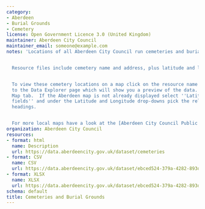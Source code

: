 ```yaml
---
category:
- Aberdeen
- Burial Grounds
- Cemetery
license: Open Government Licence 3.0 (United Kingdom)
maintainer: Aberdeen City Council
maintainer_email: someone@example.com
notes: 'Locations of all Aberdeen City Council run cemeteries and burial grounds.


  Resource files include cemetery name and address, plus latitude and longitude.


  To view these cemetery locations on a map click on the resource name below to go
  to the Data Explorer page which will show you a preview of the data.  Click on the
  Map tab.  If the Aberdeen map is not already displayed select ''Latitude / Longitude
  fields'' and under the Latitude and Longitude drop-downs pick the relevant column
  headings.


  For more local maps have a look at the [Aberdeen City Council Public Map Gallery](https://accabdn.maps.arcgis.com/apps/MinimalGallery/index.html?appid=ef2d388404864ef9955640d5b7efb9b5)'
organization: Aberdeen City Council
resources:
- format: html
  name: Description
  url: https://data.aberdeencity.gov.uk/dataset/cemeteries
- format: CSV
  name: CSV
  url: https://data.aberdeencity.gov.uk/dataset/ebced524-379a-4282-893d-e3bff180ddd8/resource/eb210854-f99e-450f-863d-b0c6a332a174/download/cemeterylocations_csv.csv
- format: XLSX
  name: XLSX
  url: https://data.aberdeencity.gov.uk/dataset/ebced524-379a-4282-893d-e3bff180ddd8/resource/3ed677ce-c456-4df5-b4f5-1ee30fce5921/download/cemeterylocations_spreadsheet.xlsx
schema: default
title: Cemeteries and Burial Grounds
---
```

